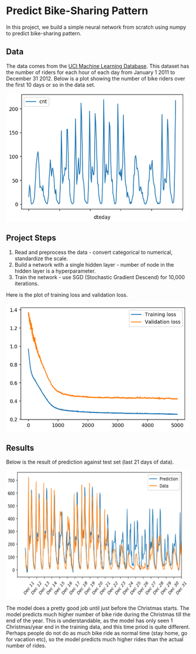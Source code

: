 # Predict Bike-Sharing Pattern
In this project, we build a simple neural network from scratch using numpy to predict bike-sharing pattern.

## Data
The data comes from the [UCI Machine Learning Database](https://archive.ics.uci.edu/ml/datasets/Bike+Sharing+Dataset). This dataset has the number of riders for each hour of each day from January 1 2011 to December 31 2012. Below is a plot showing the number of bike riders over the first 10 days or so in the data set.

<img src="https://github.com/yukiteb/Deep-Learning-Nanodegree/blob/master/PredictBikeSharing/bikeshare_data.png" width="500" height="350">

## Project Steps
1. Read and preprocess the data - convert categorical to numerical, standardize the scale.
2. Build a network with a single hidden layer - number of node in the hidden layer is a hyperparameter.
3. Train the network - use SGD (Stochastic Gradient Descend) for 10,000 iterations.

Here is the plot of training loss and validation loss.

<img src="https://github.com/yukiteb/Deep-Learning-Nanodegree/blob/master/PredictBikeSharing/bikeshare_train.png" width="500" height="350">

## Results
Below is the result of prediction against test set (last 21 days of data). 

<img src="https://github.com/yukiteb/Deep-Learning-Nanodegree/blob/master/PredictBikeSharing/result.PNG" width="500" height="350">

The model does a pretty good job until just before the Christmas starts. The model predicts much higher number of bike ride during the Christmas till the end of the year. This is understandable, as the model has only seen 1 Christmas/year end in the training data, and this time priod is quite different. Perhaps people do not do as much bike ride as normal time (stay home, go for vacation etc), so the model predicts much higher rides than the actual number of rides. 

